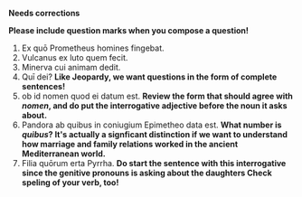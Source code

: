 **Needs corrections**

**Please include question marks when you compose a question!**

1. Ex quō Prometheus homines fingebat.
2. Vulcanus ex luto quem fecit.
3. Minerva cui animam dedit.
4. Quī dei? **Like Jeopardy, we want questions in the form of complete sentences!**
5. ob id nomen quod ei datum est. **Review the form that should agree with *nomen*, and do put the interrogative adjective before the noun it asks about.**
6. Pandora ab quibus in coniugium Epimetheo data est. **What number is *quibus*?  It's actually a signficant distinction if we want to understand how marriage and family relations worked in the ancient Mediterranean world.**
7. Filia quōrum erta Pyrrha. **Do start the sentence with this interrogative since the genitive pronouns is asking about the daughters  Check speling of your verb, too!**
